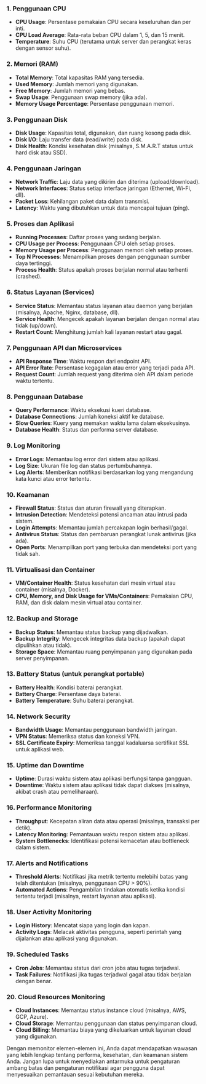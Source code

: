 ### 1. **Penggunaan CPU**

- **CPU Usage**: Persentase pemakaian CPU secara keseluruhan dan per inti.
- **CPU Load Average**: Rata-rata beban CPU dalam 1, 5, dan 15 menit.
- **Temperature**: Suhu CPU (terutama untuk server dan perangkat keras dengan sensor suhu).

### 2. **Memori (RAM)**

- **Total Memory**: Total kapasitas RAM yang tersedia.
- **Used Memory**: Jumlah memori yang digunakan.
- **Free Memory**: Jumlah memori yang bebas.
- **Swap Usage**: Penggunaan swap memory (jika ada).
- **Memory Usage Percentage**: Persentase penggunaan memori.

### 3. **Penggunaan Disk**

- **Disk Usage**: Kapasitas total, digunakan, dan ruang kosong pada disk.
- **Disk I/O**: Laju transfer data (read/write) pada disk.
- **Disk Health**: Kondisi kesehatan disk (misalnya, S.M.A.R.T status untuk hard disk atau SSD).

### 4. **Penggunaan Jaringan**

- **Network Traffic**: Laju data yang dikirim dan diterima (upload/download).
- **Network Interfaces**: Status setiap interface jaringan (Ethernet, Wi-Fi, dll).
- **Packet Loss**: Kehilangan paket data dalam transmisi.
- **Latency**: Waktu yang dibutuhkan untuk data mencapai tujuan (ping).

### 5. **Proses dan Aplikasi**

- **Running Processes**: Daftar proses yang sedang berjalan.
- **CPU Usage per Process**: Penggunaan CPU oleh setiap proses.
- **Memory Usage per Process**: Penggunaan memori oleh setiap proses.
- **Top N Processes**: Menampilkan proses dengan penggunaan sumber daya tertinggi.
- **Process Health**: Status apakah proses berjalan normal atau terhenti (crashed).

### 6. **Status Layanan (Services)**

- **Service Status**: Memantau status layanan atau daemon yang berjalan (misalnya, Apache, Nginx, database, dll).
- **Service Health**: Mengecek apakah layanan berjalan dengan normal atau tidak (up/down).
- **Restart Count**: Menghitung jumlah kali layanan restart atau gagal.

### 7. **Penggunaan API dan Microservices**

- **API Response Time**: Waktu respon dari endpoint API.
- **API Error Rate**: Persentase kegagalan atau error yang terjadi pada API.
- **Request Count**: Jumlah request yang diterima oleh API dalam periode waktu tertentu.

### 8. **Penggunaan Database**

- **Query Performance**: Waktu eksekusi kueri database.
- **Database Connections**: Jumlah koneksi aktif ke database.
- **Slow Queries**: Kuery yang memakan waktu lama dalam eksekusinya.
- **Database Health**: Status dan performa server database.

### 9. **Log Monitoring**

- **Error Logs**: Memantau log error dari sistem atau aplikasi.
- **Log Size**: Ukuran file log dan status pertumbuhannya.
- **Log Alerts**: Memberikan notifikasi berdasarkan log yang mengandung kata kunci atau error tertentu.

### 10. **Keamanan**

- **Firewall Status**: Status dan aturan firewall yang diterapkan.
- **Intrusion Detection**: Mendeteksi potensi ancaman atau intrusi pada sistem.
- **Login Attempts**: Memantau jumlah percakapan login berhasil/gagal.
- **Antivirus Status**: Status dan pembaruan perangkat lunak antivirus (jika ada).
- **Open Ports**: Menampilkan port yang terbuka dan mendeteksi port yang tidak sah.

### 11. **Virtualisasi dan Container**

- **VM/Container Health**: Status kesehatan dari mesin virtual atau container (misalnya, Docker).
- **CPU, Memory, and Disk Usage for VMs/Containers**: Pemakaian CPU, RAM, dan disk dalam mesin virtual atau container.

### 12. **Backup and Storage**

- **Backup Status**: Memantau status backup yang dijadwalkan.
- **Backup Integrity**: Mengecek integritas data backup (apakah dapat dipulihkan atau tidak).
- **Storage Space**: Memantau ruang penyimpanan yang digunakan pada server penyimpanan.

### 13. **Battery Status (untuk perangkat portable)**

- **Battery Health**: Kondisi baterai perangkat.
- **Battery Charge**: Persentase daya baterai.
- **Battery Temperature**: Suhu baterai perangkat.

### 14. **Network Security**

- **Bandwidth Usage**: Memantau penggunaan bandwidth jaringan.
- **VPN Status**: Memeriksa status dan koneksi VPN.
- **SSL Certificate Expiry**: Memeriksa tanggal kadaluarsa sertifikat SSL untuk aplikasi web.

### 15. **Uptime dan Downtime**

- **Uptime**: Durasi waktu sistem atau aplikasi berfungsi tanpa gangguan.
- **Downtime**: Waktu sistem atau aplikasi tidak dapat diakses (misalnya, akibat crash atau pemeliharaan).

### 16. **Performance Monitoring**

- **Throughput**: Kecepatan aliran data atau operasi (misalnya, transaksi per detik).
- **Latency Monitoring**: Pemantauan waktu respon sistem atau aplikasi.
- **System Bottlenecks**: Identifikasi potensi kemacetan atau bottleneck dalam sistem.

### 17. **Alerts and Notifications**

- **Threshold Alerts**: Notifikasi jika metrik tertentu melebihi batas yang telah ditentukan (misalnya, penggunaan CPU > 90%).
- **Automated Actions**: Pengambilan tindakan otomatis ketika kondisi tertentu terjadi (misalnya, restart layanan atau aplikasi).

### 18. **User Activity Monitoring**

- **Login History**: Mencatat siapa yang login dan kapan.
- **Activity Logs**: Melacak aktivitas pengguna, seperti perintah yang dijalankan atau aplikasi yang digunakan.

### 19. **Scheduled Tasks**

- **Cron Jobs**: Memantau status dari cron jobs atau tugas terjadwal.
- **Task Failures**: Notifikasi jika tugas terjadwal gagal atau tidak berjalan dengan benar.

### 20. **Cloud Resources Monitoring**

- **Cloud Instances**: Memantau status instance cloud (misalnya, AWS, GCP, Azure).
- **Cloud Storage**: Memantau penggunaan dan status penyimpanan cloud.
- **Cloud Billing**: Memantau biaya yang dikeluarkan untuk layanan cloud yang digunakan.

Dengan memonitor elemen-elemen ini, Anda dapat mendapatkan wawasan yang lebih lengkap tentang performa, kesehatan, dan keamanan sistem Anda. Jangan lupa untuk menyediakan antarmuka untuk pengaturan ambang batas dan pengaturan notifikasi agar pengguna dapat menyesuaikan pemantauan sesuai kebutuhan mereka.
